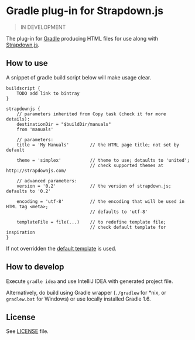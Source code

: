 # Gradle plug-in for Strapdown.js

> IN DEVELOPMENT

The plug-in for [Gradle](http://www.gradle.org/) producing HTML files for use along with [Strapdown.js](http://strapdownjs.com/).

## How to use

A snippet of gradle build script below will make usage clear.

    buildscript {
        TODO add link to bintray
    }

    strapdownjs {
        // parameters inherited from Copy task (check it for more details):
        destinationDir = "$buildDir/manuals"
        from 'manuals'

        // parameters:
        title = 'My Manuals'        // the HTML page title; not set by default

        theme = 'simplex'           // theme to use; detaults to 'united';
                                    // check supported themes at http://strapdownjs.com/

        // advanced parameters:
        version = '0.2'             // the version of strapdown.js; defaults to '0.2'

        encoding = 'utf-8'          // the encoding that will be used in HTML tag <meta>;
                                    // defaults to 'utf-8'

        templateFile = file(...)    // to redefine template file;
                                    // check default template for inspiration
    }

If not overridden the [default template](src/main/resources/com/github/gradle-plugins/strapdownjs/default.html) is used.

## How to develop
Execute `gradle idea` and use IntelliJ IDEA with generated project file.

Alternatively, do build using Gradle wrapper (`./gradlew` for *nix, or `gradlew.bat` for Windows) or use locally installed Gradle 1.6.

## License
See [LICENSE](LICENSE) file.
